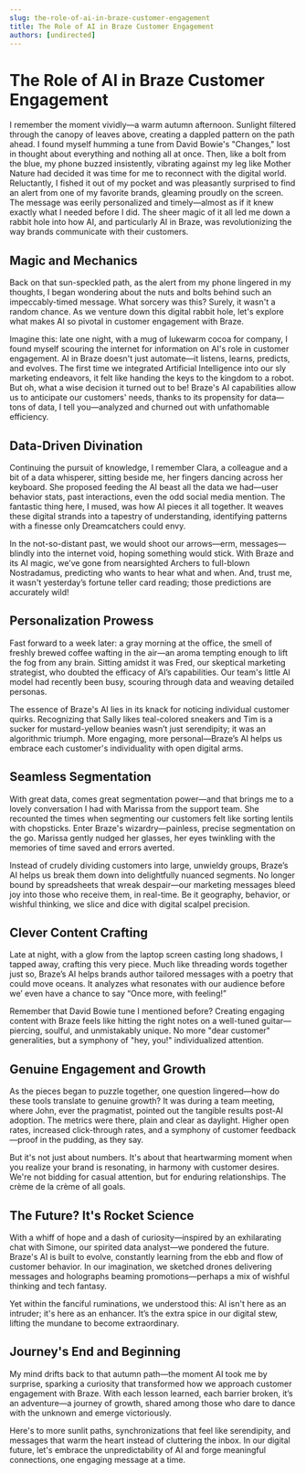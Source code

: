 ```yaml
---
slug: the-role-of-ai-in-braze-customer-engagement
title: The Role of AI in Braze Customer Engagement
authors: [undirected]
---
```



# The Role of AI in Braze Customer Engagement

I remember the moment vividly—a warm autumn afternoon. Sunlight filtered through the canopy of leaves above, creating a dappled pattern on the path ahead. I found myself humming a tune from David Bowie's "Changes," lost in thought about everything and nothing all at once. Then, like a bolt from the blue, my phone buzzed insistently, vibrating against my leg like Mother Nature had decided it was time for me to reconnect with the digital world. Reluctantly, I fished it out of my pocket and was pleasantly surprised to find an alert from one of my favorite brands, gleaming proudly on the screen. The message was eerily personalized and timely—almost as if it knew exactly what I needed before I did. The sheer magic of it all led me down a rabbit hole into how AI, and particularly AI in Braze, was revolutionizing the way brands communicate with their customers.

## Magic and Mechanics

Back on that sun-speckled path, as the alert from my phone lingered in my thoughts, I began wondering about the nuts and bolts behind such an impeccably-timed message. What sorcery was this? Surely, it wasn't a random chance. As we venture down this digital rabbit hole, let's explore what makes AI so pivotal in customer engagement with Braze.

Imagine this: late one night, with a mug of lukewarm cocoa for company, I found myself scouring the internet for information on AI's role in customer engagement. AI in Braze doesn't just automate—it listens, learns, predicts, and evolves. The first time we integrated Artificial Intelligence into our sly marketing endeavors, it felt like handing the keys to the kingdom to a robot. But oh, what a wise decision it turned out to be! Braze's AI capabilities allow us to anticipate our customers' needs, thanks to its propensity for data—tons of data, I tell you—analyzed and churned out with unfathomable efficiency.

## Data-Driven Divination

Continuing the pursuit of knowledge, I remember Clara, a colleague and a bit of a data whisperer, sitting beside me, her fingers dancing across her keyboard. She proposed feeding the AI beast all the data we had—user behavior stats, past interactions, even the odd social media mention. The fantastic thing here, I mused, was how AI pieces it all together. It weaves these digital strands into a tapestry of understanding, identifying patterns with a finesse only Dreamcatchers could envy.

In the not-so-distant past, we would shoot our arrows—erm, messages—blindly into the internet void, hoping something would stick. With Braze and its AI magic, we’ve gone from nearsighted Archers to full-blown Nostradamus, predicting who wants to hear what and when. And, trust me, it wasn't yesterday’s fortune teller card reading; those predictions are accurately wild!

## Personalization Prowess

Fast forward to a week later: a gray morning at the office, the smell of freshly brewed coffee wafting in the air—an aroma tempting enough to lift the fog from any brain. Sitting amidst it was Fred, our skeptical marketing strategist, who doubted the efficacy of AI’s capabilities. Our team's little AI model had recently been busy, scouring through data and weaving detailed personas.

The essence of Braze's AI lies in its knack for noticing individual customer quirks. Recognizing that Sally likes teal-colored sneakers and Tim is a sucker for mustard-yellow beanies wasn’t just serendipity; it was an algorithmic triumph. More engaging, more personal—Braze’s AI helps us embrace each customer's individuality with open digital arms.

## Seamless Segmentation

With great data, comes great segmentation power—and that brings me to a lovely conversation I had with Marissa from the support team. She recounted the times when segmenting our customers felt like sorting lentils with chopsticks. Enter Braze's wizardry—painless, precise segmentation on the go. Marissa gently nudged her glasses, her eyes twinkling with the memories of time saved and errors averted.

Instead of crudely dividing customers into large, unwieldy groups, Braze’s AI helps us break them down into delightfully nuanced segments. No longer bound by spreadsheets that wreak despair—our marketing messages bleed joy into those who receive them, in real-time. Be it geography, behavior, or wishful thinking, we slice and dice with digital scalpel precision.

## Clever Content Crafting

Late at night, with a glow from the laptop screen casting long shadows, I tapped away, crafting this very piece. Much like threading words together just so, Braze’s AI helps brands author tailored messages with a poetry that could move oceans. It analyzes what resonates with our audience before we’ even have a chance to say “Once more, with feeling!”

Remember that David Bowie tune I mentioned before? Creating engaging content with Braze feels like hitting the right notes on a well-tuned guitar—piercing, soulful, and unmistakably unique. No more "dear customer" generalities, but a symphony of "hey, you!" individualized attention.

## Genuine Engagement and Growth

As the pieces began to puzzle together, one question lingered—how do these tools translate to genuine growth? It was during a team meeting, where John, ever the pragmatist, pointed out the tangible results post-AI adoption. The metrics were there, plain and clear as daylight. Higher open rates, increased click-through rates, and a symphony of customer feedback—proof in the pudding, as they say.

But it's not just about numbers. It's about that heartwarming moment when you realize your brand is resonating, in harmony with customer desires. We're not bidding for casual attention, but for enduring relationships. The crème de la crème of all goals.

## The Future? It's Rocket Science

With a whiff of hope and a dash of curiosity—inspired by an exhilarating chat with Simone, our spirited data analyst—we pondered the future. Braze's AI is built to evolve, constantly learning from the ebb and flow of customer behavior. In our imagination, we sketched drones delivering messages and holographs beaming promotions—perhaps a mix of wishful thinking and tech fantasy.

Yet within the fanciful ruminations, we understood this: AI isn't here as an intruder; it's here as an enhancer. It’s the extra spice in our digital stew, lifting the mundane to become extraordinary.

## Journey's End and Beginning

My mind drifts back to that autumn path—the moment AI took me by surprise, sparking a curiosity that transformed how we approach customer engagement with Braze. With each lesson learned, each barrier broken, it’s an adventure—a journey of growth, shared among those who dare to dance with the unknown and emerge victoriously.

Here's to more sunlit paths, synchronizations that feel like serendipity, and messages that warm the heart instead of cluttering the inbox. In our digital future, let's embrace the unpredictability of AI and forge meaningful connections, one engaging message at a time.